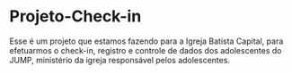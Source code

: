 # Projeto-Check-in

Esse é um projeto que estamos fazendo para a Igreja Batista Capital, para efetuarmos o check-in, registro e controle de dados dos adolescentes do JUMP, ministério da igreja responsável pelos adolescentes.
